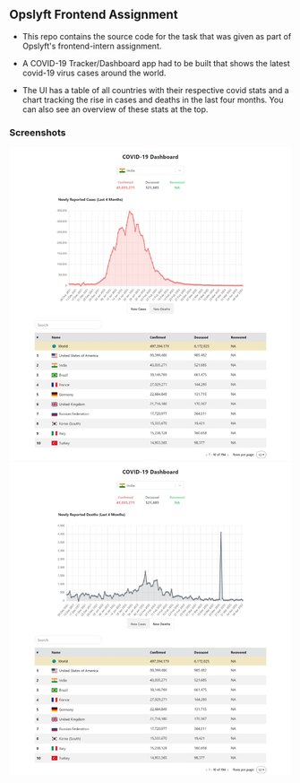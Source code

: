 ## Opslyft Frontend Assignment

- This repo contains the source code for the task that was given as part of Opslyft's frontend-intern assignment.

- A COVID-19 Tracker/Dashboard app had to be built that shows the latest covid-19 virus cases around the world.

- The UI has a table of all countries with their respective covid stats and a chart tracking the rise in cases and deaths in the last four months. You can also see an overview of these stats at the top.


### Screenshots

<img src="src/assets/screenshot-1.jpeg"/>
<br/> 
<img src="src/assets/screenshot-2.jpeg"/>
<br/>


